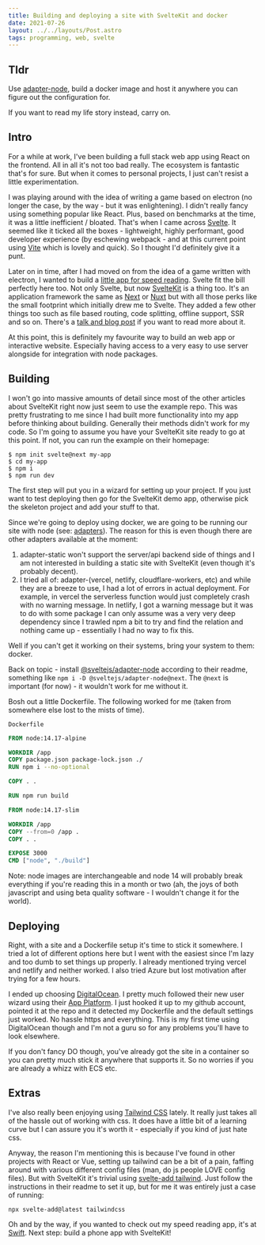 ```yaml
---
title: Building and deploying a site with SvelteKit and docker
date: 2021-07-26
layout: ../../layouts/Post.astro
tags: programming, web, svelte
---
```


## Tldr

Use [adapter-node](https://github.com/sveltejs/kit/tree/master/packages/adapter-node), build a docker image and host it anywhere you can figure out the configuration for.

If you want to read my life story instead, carry on.

## Intro

For a while at work, I've been building a full stack web app using React on the frontend. All in all it's not too bad really. The ecosystem is fantastic that's for sure. But when it comes to personal projects, I just can't resist a little experimentation.

I was playing around with the idea of writing a game based on electron (no longer the case, by the way - but it was enlightening). I didn't really fancy using something popular like React. Plus, based on benchmarks at the time, it was a little inefficient / bloated. That's when I came across [Svelte](https://svelte.dev). It seemed like it ticked all the boxes - lightweight, highly performant, good developer experience (by eschewing webpack - and at this current point using [Vite](https://vitejs.dev) which is lovely and quick). So I thought I'd definitely give it a punt.

Later on in time, after I had moved on from the idea of a game written with electron, I wanted to build a [little app for speed reading](https://swiftwpm.com). Svelte fit the bill perfectly here too. Not only Svelte, but now [SvelteKit](https://kit.svelte.dev) is a thing too. It's an application framework the same as [Next](https://nextjs.org) or [Nuxt](https://nuxtjs.org) but with all those perks like the small footprint which initially drew me to Svelte. They added a few other things too such as file based routing, code splitting, offline support, SSR and so on. There's a [talk and blog post](https://svelte.dev/blog/whats-the-deal-with-sveltekit) if you want to read more about it.

At this point, this is definitely my favourite way to build an web app or interactive website. Especially having access to a very easy to use server alongside for integration with node packages.

## Building

I won't go into massive amounts of detail since most of the other articles about SvelteKit right now just seem to use the example repo. This was pretty frustrating to me since I had built more functionality into my app before thinking about building. Generally their methods didn't work for my code. So I'm going to assume you have your SvelteKit site ready to go at this point. If not, you can run the example on their homepage:

```
$ npm init svelte@next my-app
$ cd my-app
$ npm i
$ npm run dev
```

The first step will put you in a wizard for setting up your project. If you just want to test deploying then go for the SvelteKit demo app, otherwise pick the skeleton project and add your stuff to that.

Since we're going to deploy using docker, we are going to be running our site with node (see: [adapters](https://kit.svelte.dev/docs#adapters)). The reason for this is even though there are other adapters available at the moment:

1. adapter-static won't support the server/api backend side of things and I am not interested in building a static site with SvelteKit (even though it's probably decent).
2. I tried all of: adapter-(vercel, netlify, cloudflare-workers, etc) and while they are a breeze to use, I had a lot of errors in actual deployment. For example, in vercel the serverless function would just completely crash with no warning message. In netlify, I got a warning message but it was to do with some package I can only assume was a very very deep dependency since I trawled npm a bit to try and find the relation and nothing came up - essentially I had no way to fix this.

Well if you can't get it working on their systems, bring your system to them: docker.

Back on topic - install [@sveltejs/adapter-node](https://github.com/sveltejs/kit/tree/master/packages/adapter-node) according to their readme, something like `npm i -D @sveltejs/adapter-node@next`. The `@next` is important (for now) - it wouldn't work for me without it.

Bosh out a little Dockerfile. The following worked for me (taken from somewhere else lost to the mists of time).

`Dockerfile`

```dockerfile
FROM node:14.17-alpine

WORKDIR /app
COPY package.json package-lock.json ./
RUN npm i --no-optional

COPY . .

RUN npm run build

FROM node:14.17-slim

WORKDIR /app
COPY --from=0 /app .
COPY . .

EXPOSE 3000
CMD ["node", "./build"]
```

Note: node images are interchangeable and node 14 will probably break everything if you're reading this in a month or two (ah, the joys of both javascript and using beta quality software - I wouldn't change it for the world).

## Deploying

Right, with a site and a Dockerfile setup it's time to stick it somewhere. I tried a lot of different options here but I went with the easiest since I'm lazy and too dumb to set things up properly. I already mentioned trying vercel and netlify and neither worked. I also tried Azure but lost motivation after trying for a few hours.

I ended up choosing [DigitalOcean](https://www.digitalocean.com/). I pretty much followed their new user wizard using their [App Platform](https://www.digitalocean.com/products/app-platform/). I just hooked it up to my github account, pointed it at the repo and it detected my Dockerfile and the default settings just worked. No hassle https and everything. This is my first time using DigitalOcean though and I'm not a guru so for any problems you'll have to look elsewhere.

If you don't fancy DO though, you've already got the site in a container so you can pretty much stick it anywhere that supports it. So no worries if you are already a whizz with ECS etc.

## Extras

I've also really been enjoying using [Tailwind CSS](https://tailwindcss.com/) lately. It really just takes all of the hassle out of working with css. It does have a little bit of a learning curve but I can assure you it's worth it - especially if you kind of just hate css.

Anyway, the reason I'm mentioning this is because I've found in other projects with React or Vue, setting up tailwind can be a bit of a pain, faffing around with various different config files (man, do js people LOVE config files). But with SvelteKit it's trivial using [svelte-add tailwind](https://github.com/svelte-add/tailwindcss). Just follow the instructions in their readme to set it up, but for me it was entirely just a case of running:

```
npx svelte-add@latest tailwindcss
```

Oh and by the way, if you wanted to check out my speed reading app, it's at [Swift](https://swiftwpm.com). Next step: build a phone app with SvelteKit!
